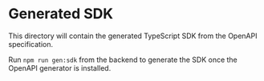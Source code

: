 # Generated SDK

This directory will contain the generated TypeScript SDK from the OpenAPI specification.

Run `npm run gen:sdk` from the backend to generate the SDK once the OpenAPI generator is installed.

